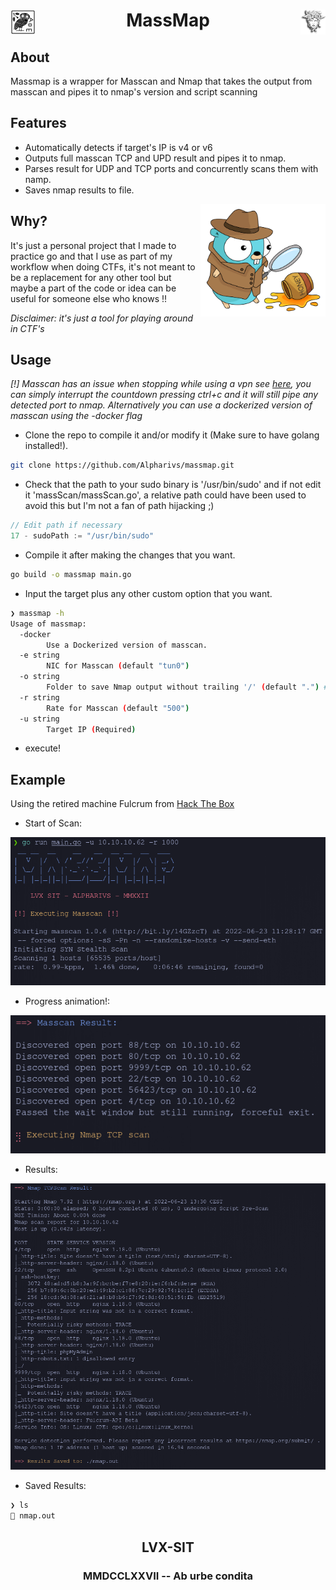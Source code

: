<div >
    <img src="assets/owl.jpg" align="left" height="40px" width="40px"/>
    <img src="assets/medusa.png" align="right" height="40px" width="40px"/>
    <h1 align="center" > MassMap </h1>
</div>

## About

Massmap is a wrapper for Masscan and Nmap that takes the output from masscan and pipes it to nmap's version and script scanning

## Features
- Automatically detects if target's IP is v4 or v6
- Outputs full masscan TCP and UPD result and pipes it to nmap.
- Parses result for UDP and TCP ports and concurrently scans them with namp.
- Saves nmap results to file. 

<img src="assets/gopher.png" align="right" width="200" height="180" />

## Why?

It's just a personal project that I made to practice go and that I use as part of my workflow when doing CTFs, it's not meant to be a replacement for any other tool but maybe a part of the code or idea can be useful for someone else who knows !!

_Disclaimer: it's just a tool for playing around in CTF's_

## Usage

*[!] Masscan has an issue when stopping while using a vpn see [here](https://github.com/robertdavidgraham/masscan/issues/144), you can simply interrupt the countdown pressing ctrl+c and it will still pipe any detected port to nmap. Alternatively you can use a dockerized version of masscan using the -docker flag*

- Clone the repo to compile it and/or modify it (Make sure to have golang installed!).
```bash
git clone https://github.com/Alpharivs/massmap.git
```
- Check that the path to your sudo binary is '/usr/bin/sudo' and if not edit it 'massScan/massScan.go', a relative path could have been used to avoid this but I'm not a fan of path hijacking ;)
```go
// Edit path if necessary
17 - sudoPath := "/usr/bin/sudo"
```
- Compile it after making the changes that you want.
```bash
go build -o massmap main.go
```
- Input the target plus any other custom option that you want.
```bash
❯ massmap -h
Usage of massmap:
  -docker
    	Use a Dockerized version of masscan.
  -e string
    	NIC for Masscan (default "tun0")
  -o string
    	Folder to save Nmap output without trailing '/' (default ".") # I will improve this function later
  -r string
    	Rate for Masscan (default "500")
  -u string
    	Target IP (Required)
```
- execute!

## Example 

Using the retired machine Fulcrum from [Hack The Box](https://app.hackthebox.com)
- Start of Scan: 

![](assets/scan-start.png)
- Progress animation!: 

![](assets/progress-scan.png)
- Results: 

![](assets/scan-result.png)
- Saved Results:
```bash
❯ ls
 nmap.out
```
<h2 align="center" > LVX-SIT</h2>
<h3 align="center" > MMDCCLXXVII -- Ab urbe condita </h3>
